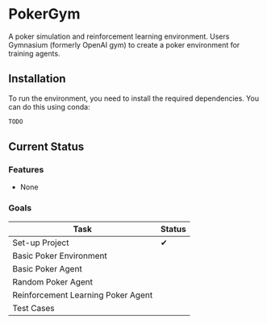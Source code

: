 # PokerGym

A poker simulation and reinforcement learning environment.
Users Gymnasium (formerly OpenAI gym) to create a poker environment for training agents.

## Installation
To run the environment, you need to install the required dependencies. You can do this using conda:

```bash
TODO
```

## Current Status

### Features
- None

### Goals
| Task | Status |
|------|--------|
| Set-up Project | ✔ |
| Basic Poker Environment |  |
| Basic Poker Agent |  |
| Random Poker Agent |  |
| Reinforcement Learning Poker Agent |  |
| Test Cases |  |